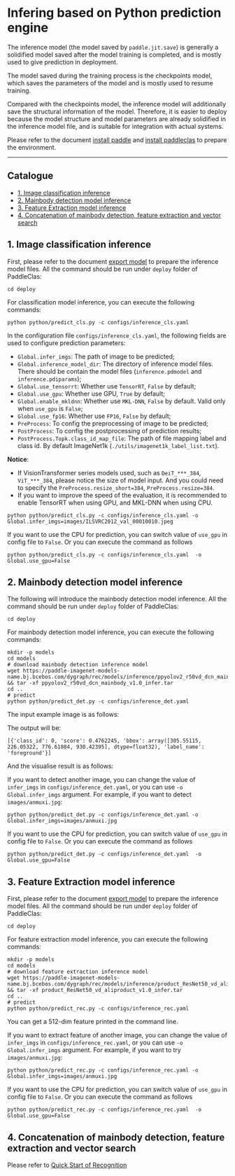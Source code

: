 # Infering based on Python prediction engine

The inference model (the model saved by `paddle.jit.save`) is generally a solidified model saved after the model training is completed, and is mostly used to give prediction in deployment.

The model saved during the training process is the checkpoints model, which saves the parameters of the model and is mostly used to resume training.

Compared with the checkpoints model, the inference model will additionally save the structural information of the model. Therefore, it is easier to deploy because the model structure and model parameters are already solidified in the inference model file, and is suitable for integration with actual systems.

Please refer to the document [install paddle](../installation/install_paddle_en.md) and [install paddleclas](../installation/install_paddleclas_en.md) to prepare the environment.

---

## Catalogue

- [1. Image classification inference](#1)
- [2. Mainbody detection model inference](#2)
- [3. Feature Extraction model inference](#3)
- [4. Concatenation of mainbody detection, feature extraction and vector search](#4)


<a name="1"></a>
## 1. Image classification inference

First, please refer to the document [export model](./export_model_en.md) to prepare the inference model files. All the command should be run under `deploy` folder of PaddleClas:

```shell
cd deploy
```

For classification model inference, you can execute the following commands:

```shell
python python/predict_cls.py -c configs/inference_cls.yaml
```

In the configuration file `configs/inference_cls.yaml`, the following fields are used to configure prediction parameters:
* `Global.infer_imgs`: The path of image to be predicted;
* `Global.inference_model_dir`: The directory of inference model files. There should be contain the model files (`inference.pdmodel` and `inference.pdiparams`);
* `Global.use_tensorrt`: Whether use `TensorRT`, `False` by default;
* `Global.use_gpu`: Whether use GPU, `True` by default;
* `Global.enable_mkldnn`: Whether use `MKL-DNN`, `False` by default. Valid only when `use_gpu` is `False`;
* `Global.use_fp16`: Whether use `FP16`, `False` by default;
* `PreProcess`: To config the preprocessing of image to be predicted;
* `PostProcess`: To config the postprocessing of prediction results;
* `PostProcess.Topk.class_id_map_file`: The path of file mapping label and class id. By default ImageNet1k (`./utils/imagenet1k_label_list.txt`).

**Notice**:
* If VisionTransformer series models used, such as `DeiT_***_384`, `ViT_***_384`, please notice the size of model input. And you could need to specify the `PreProcess.resize_short=384`, `PreProcess.resize=384`.
* If you want to improve the speed of the evaluation, it is recommended to enable TensorRT when using GPU, and MKL-DNN when using CPU.

```shell
python python/predict_cls.py -c configs/inference_cls.yaml -o Global.infer_imgs=images/ILSVRC2012_val_00010010.jpeg
```

If you want to use the CPU for prediction, you can switch value of `use_gpu` in config file to `False`. Or you can execute the command as follows
```
python python/predict_cls.py -c configs/inference_cls.yaml  -o Global.use_gpu=False
```

<a name="2"></a>
## 2. Mainbody detection model inference

The following will introduce the mainbody detection model inference. All the command should be run under `deploy` folder of PaddleClas:

```shell
cd deploy
```

For mainbody detection model inference, you can execute the following commands:

```shell
mkdir -p models
cd models
# download mainbody detection inference model
wget https://paddle-imagenet-models-name.bj.bcebos.com/dygraph/rec/models/inference/ppyolov2_r50vd_dcn_mainbody_v1.0_infer.tar && tar -xf ppyolov2_r50vd_dcn_mainbody_v1.0_infer.tar
cd ..
# predict
python python/predict_det.py -c configs/inference_det.yaml
```

The input example image is as follows:
[](../images/recognition/product_demo/wangzai.jpg)

The output will be:

```text
[{'class_id': 0, 'score': 0.4762245, 'bbox': array([305.55115, 226.05322, 776.61084, 930.42395], dtype=float32), 'label_name': 'foreground'}]
```

And the visualise result is as follows:
[](../images/recognition/product_demo/wangzai_det_result.jpg)

If you want to detect another image, you can change the value of `infer_imgs` in `configs/inference_det.yaml`,
or you can use `-o Global.infer_imgs` argument. For example, if you want to detect `images/anmuxi.jpg`:

```shell
python python/predict_det.py -c configs/inference_det.yaml -o Global.infer_imgs=images/anmuxi.jpg
```

If you want to use the CPU for prediction, you can switch value of `use_gpu` in config file to `False`. Or you can execute the command as follows
```
python python/predict_det.py -c configs/inference_det.yaml  -o Global.use_gpu=False
```

<a name="3"></a>
## 3. Feature Extraction model inference

First, please refer to the document [export model](./export_model_en.md) to prepare the inference model files. All the command should be run under `deploy` folder of PaddleClas:

```shell
cd deploy
```

For feature extraction model inference, you can execute the following commands:

```shell
mkdir -p models
cd models
# download feature extraction inference model
wget https://paddle-imagenet-models-name.bj.bcebos.com/dygraph/rec/models/inference/product_ResNet50_vd_aliproduct_v1.0_infer.tar && tar -xf product_ResNet50_vd_aliproduct_v1.0_infer.tar
cd ..
# predict
python python/predict_rec.py -c configs/inference_rec.yaml
```
You can get a 512-dim feature printed in the command line.

If you want to extract feature of another image, you can change the value of `infer_imgs` in `configs/inference_rec.yaml`,
or you can use `-o Global.infer_imgs` argument. For example, if you want to try `images/anmuxi.jpg`:

```shell
python python/predict_rec.py -c configs/inference_rec.yaml -o Global.infer_imgs=images/anmuxi.jpg
```

If you want to use the CPU for prediction, you can switch value of `use_gpu` in config file to `False`. Or you can execute the command as follows

```
python python/predict_rec.py -c configs/inference_rec.yaml  -o Global.use_gpu=False
```

<a name="4"></a>
## 4. Concatenation of mainbody detection, feature extraction and vector search
 Please refer to [Quick Start of Recognition](../quick_start/quick_start_recognition_en.md)
